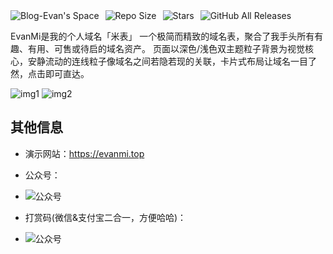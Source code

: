 <div style="display: flex; align-items: center; gap: 10px;">
    <a href="https://evan.xin" target="_blank">
        <img src="https://img.shields.io/badge/Blog-Evan's%20Space-black?logo=blog&color=red&style=flat" alt="Blog-Evan's Space" style="display: inline-block;">
    </a>
    <a href="https://github.com/EvanTop/EvanMi" target="_blank">
        <img src="https://img.shields.io/github/repo-size/EvanTop/EvanMi?style=flat" alt="Repo Size" style="display: inline-block;">
    </a>
    <a href="https://github.com/EvanTop/EvanMi/stargazers" target="_blank">
        <img src="https://img.shields.io/github/stars/EvanTop/EvanMi?style=flat" alt="Stars" style="display: inline-block;">
    </a>
    <a href="https://github.com/EvanTop/EvanMi/releases" target="_blank">
        <img src="https://img.shields.io/github/downloads/EvanTop/EvanMi/total?style=flat" alt="GitHub All Releases" style="display: inline-block;">
    </a>
</div>


EvanMi是我的个人域名「米表」
一个极简而精致的域名表，聚合了我手头所有有趣、有用、可售或待启的域名资产。
页面以深色/浅色双主题粒子背景为视觉核心，安静流动的连线粒子像域名之间若隐若现的关联，卡片式布局让域名一目了然，点击即可直达。

![img1](https://i.imgur.com/Ul47Dfw.png)
![img2](https://i.imgur.com/y5DWtPt.png)

## 其他信息
- 演示网站：https://evanmi.top

- 公众号：
- ![公众号](https://www.evan.xin/wp-content/uploads/2025/04/111.png)
- 打赏码(微信&支付宝二合一，方便哈哈)：
- ![公众号](https://www.evan.xin/wp-content/uploads/2025/05/wechat-alipay.png)
